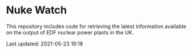 # Nuke Watch

This repository includes code for retrieving the latest information available on the output of EDF nuclear power plants in the UK.

Last updated: 2021-05-23 19:18
